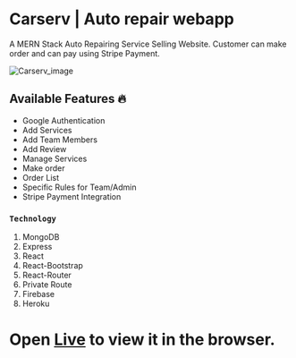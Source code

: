 # Carserv | Auto repair webapp

A MERN Stack Auto Repairing Service Selling Website.
Customer can make order and can pay using Stripe Payment.

![Carserv_image](https://i.ibb.co/R4TC7r7/carserv.png)

## Available Features 🔥

- Google Authentication
- Add Services
- Add Team Members
- Add Review
- Manage Services
- Make order
- Order List
- Specific Rules for Team/Admin
- Stripe Payment Integration

### `Technology`

1. MongoDB
2. Express
3. React
4. React-Bootstrap
5. React-Router
6. Private Route
7. Firebase
8. Heroku

# Open [Live](https://carserv-76.web.app/) to view it in the browser.
